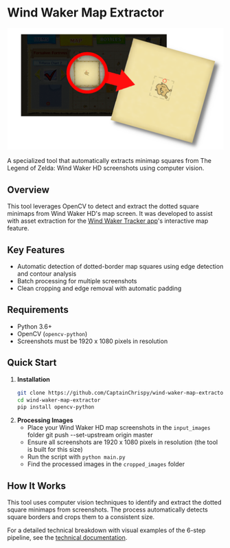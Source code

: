 # Wind Waker Map Extractor

![Wind Waker Map Extraction Process](docs/img/banner.png)

A specialized tool that automatically extracts minimap squares from The Legend of Zelda: Wind Waker HD screenshots using computer vision.

## Overview

This tool leverages OpenCV to detect and extract the dotted square minimaps from Wind Waker HD's map screen. It was developed to assist with asset extraction for the [Wind Waker Tracker app](https://github.com/CaptainChrispy/wind-waker-tracker)'s interactive map feature.

## Key Features

- Automatic detection of dotted-border map squares using edge detection and contour analysis
- Batch processing for multiple screenshots 
- Clean cropping and edge removal with automatic padding

## Requirements

- Python 3.6+
- OpenCV (`opencv-python`)
- Screenshots must be 1920 x 1080 pixels in resolution

## Quick Start

1. **Installation**
   ```bash
   git clone https://github.com/CaptainChrispy/wind-waker-map-extractor.git
   cd wind-waker-map-extractor
   pip install opencv-python
   ```
2. **Processing Images**
   - Place your Wind Waker HD map screenshots in the `input_images` folder   git push --set-upstream origin master
   - Ensure all screenshots are 1920 x 1080 pixels in resolution (the tool is built for this size)
   - Run the script with `python main.py`
   - Find the processed images in the `cropped_images` folder

## How It Works

This tool uses computer vision techniques to identify and extract the dotted square minimaps from screenshots. The process automatically detects square borders and crops them to a consistent size.

For a detailed technical breakdown with visual examples of the 6-step pipeline, see the [technical documentation](docs/DOCUMENTATION.md).